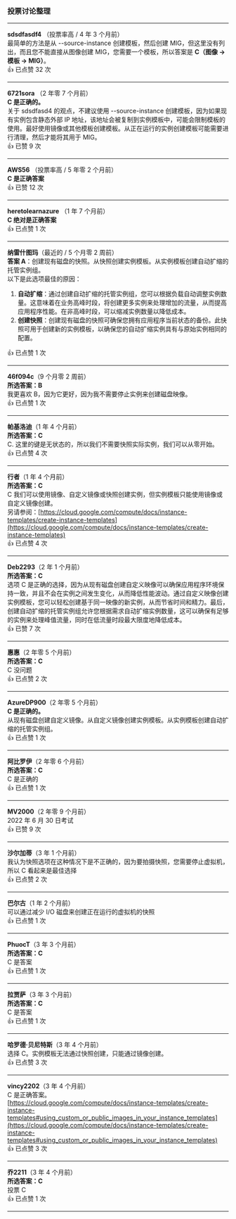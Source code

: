 ### 投票讨论整理

---

**sdsdfasdf4** （投票率高 / 4 年 3 个月前）    
最简单的方法是从 --source-instance 创建模板，然后创建 MIG，但这里没有列出，而且您不能直接从图像创建 MIG，您需要一个模板，所以答案是 **C（图像 -> 模板 -> MIG）**。  
👍 已点赞 32 次

---

**6721sora** （2 年零 7 个月前）  
**C 是正确的。**    
关于 sdsdfasd4 的观点，不建议使用 --source-instance 创建模板，因为如果现有实例包含静态外部 IP 地址，该地址会被复制到实例模板中，可能会限制模板的使用。最好使用镜像或其他模板创建模板。从正在运行的实例创建模板可能需要进行清理，然后才能将其用于 MIG。  
👍 已赞 9 次

---

**AWS56** （投票率高 / 5 年零 2 个月前）  
**C 是正确答案**  
👍 已赞 12 次

---

**heretolearnazure** （1 年 7 个月前）  
**C 绝对是正确答案**  
👍 已点赞 1 次

---

**纳雷什图玛**（最近的 / 5 个月零 2 周前）  
**答案 A**：创建现有磁盘的快照。从快照创建实例模板。从实例模板创建自动扩缩的托管实例组。    
以下是此选项最佳的原因：
  
1. **自动扩缩**：通过创建自动扩缩的托管实例组，您可以根据负载自动调整实例数量。这意味着在业务高峰时段，将创建更多实例来处理增加的流量，从而提高应用程序性能。在非高峰时段，可以缩减实例数量以降低成本。  
2. **创建快照**：创建现有磁盘的快照可确保您拥有应用程序当前状态的备份。此快照可用于创建新的实例模板，以确保您的自动扩缩实例具有与原始实例相同的配置。

👍 已点赞 1 次

---

**46f094c**（9 个月零 2 周前）  
**所选答案：B**    
我更喜欢 B，因为它更好，因为我不需要停止实例来创建磁盘映像。  
👍 已点赞 1 次

---

**帕基洛迪**（1 年 4 个月前）  
**所选答案：C**    
C. 这里的键是无状态的，所以我们不需要快照实际实例，我们可以从零开始。  
👍 已点赞 4 次

---

**行者**（1 年 4 个月前）  
**所选答案：C**    
C 我们可以使用镜像、自定义镜像或快照创建实例，但实例模板只能使用镜像或自定义镜像创建。    
另请参阅：[https://cloud.google.com/compute/docs/instance-templates/create-instance-templates](https://cloud.google.com/compute/docs/instance-templates/create-instance-templates)  
👍 已点赞 4 次

---

**Deb2293**（2 年 1 个月前）  
**所选答案：C**    
选项 C 是正确的选择，因为从现有磁盘创建自定义映像可以确保应用程序环境保持一致，并且不会在实例之间发生变化，从而降低性能波动。通过自定义映像创建实例模板，您可以轻松创建基于同一映像的新实例，从而节省时间和精力。最后，创建自动扩缩的托管实例组允许您根据需求自动扩缩实例数量，这可以确保有足够的实例来处理峰值流量，同时在低流量时段最大限度地降低成本。  
👍 已赞 7 次

---

**惠惠**（2 年零 5 个月前）  
**所选答案：C**    
C 没问题  
👍 已点赞 2 次

---

**AzureDP900**（2 年零 5 个月前）  
**C 是正确的。**    
从现有磁盘创建自定义镜像。从自定义镜像创建实例模板。从实例模板创建自动扩缩的托管实例组。  
👍 已点赞 1 次

---

**阿比罗伊**（2 年零 6 个月前）  
**所选答案：C**    
C 是正确的  
👍 已点赞 1 次

---

**MV2000**（2 年零 9 个月前）    
2022 年 6 月 30 日考试  
👍 已赞 9 次

---

**沙尔加蒂**（3 年 1 个月前）    
我认为快照选项在这种情况下是不正确的，因为要拍摄快照，您需要停止虚拟机，所以 C 看起来是最佳选择  
👍 已点赞 2 次

---

**巴尔古**（1 年 2 个月前）    
可以通过减少 I/O 磁盘来创建正在运行的虚拟机的快照  
👍 已点赞 1 次

---

**PhuocT**（3 年 3 个月前）  
**所选答案：C**    
C 是答案  
👍 已点赞 1 次

---

**拉贾萨**（3 年 3 个月前）  
**所选答案：C**    
C 是答案  
👍 已点赞 1 次

---

**哈罗德·贝尼特斯**（3 年 4 个月前）    
选择 C。实例模板无法通过快照创建，只能通过镜像创建。  
👍 已点赞 3 次

---

**vincy2202**（3 年 4 个月前）    
C 是正确答案。  
[https://cloud.google.com/compute/docs/instance-templates/create-instance-templates#using_custom_or_public_images_in_your_instance_templates](https://cloud.google.com/compute/docs/instance-templates/create-instance-templates#using_custom_or_public_images_in_your_instance_templates)  
👍 已点赞 3 次

---

**乔2211**（3 年 4 个月前）  
**所选答案：C**    
投票 C  
👍 已点赞 1 次

---
